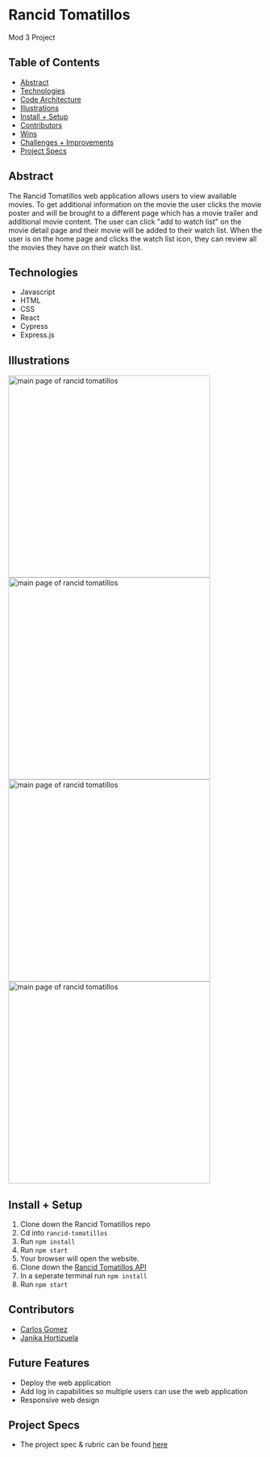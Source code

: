 

# Rancid Tomatillos
Mod 3 Project


## Table of Contents
  - [Abstract](#abstract)
  - [Technologies](#technologies)
  - [Code Architecture](#code-architecture)
  - [Illustrations](#illustrations)
  - [Install + Setup](#set-up)
  - [Contributors](#contributors)
  - [Wins](#wins)
  - [Challenges + Improvements](#challenges-+-Improvements)
  - [Project Specs](#project-specs)

## Abstract
The Rancid Tomatillos web application allows users to view available movies. To get additional information on the movie the user clicks the movie poster and will be brought to a different page which has a movie trailer and additional movie content. The user can click "add to watch list" on the movie detail page and their movie will be added to their watch list. When the user is on the home page and clicks the watch list icon, they can review all the movies they have on their watch list.

## Technologies
  - Javascript
  - HTML
  - CSS
  - React
  - Cypress
  - Express.js

## Illustrations

<img src="https://user-images.githubusercontent.com/21073095/138612092-595adc31-29fa-4ae3-831e-c8029584ec18.png" alt="main page of rancid tomatillos" style="width:400px;"/>

<img src="https://user-images.githubusercontent.com/21073095/138612093-ad775d8a-869f-4c2b-b470-065b6dff92c1.png" alt="main page of rancid tomatillos" style="width:400px;"/>

<img src="https://user-images.githubusercontent.com/21073095/138612181-11e7da8e-d848-4f6a-a3c4-5d299a2a3be5.png" alt="main page of rancid tomatillos" style="width:400px;"/>

<img src="https://user-images.githubusercontent.com/21073095/138612097-555d22f9-ef8e-48e1-8da3-f496d9d2821e.png" alt="main page of rancid tomatillos" style="width:400px;"/>

## Install + Setup
1) Clone down the Rancid Tomatillos repo
2) Cd into `rancid-tomatillos`
3) Run `npm install`
4) Run `npm start`
5) Your browser will open the website.
6) Clone down the [Rancid Tomatillos API](https://github.com/jhortizu01/rancid-tomatillos-api)
7) In a seperate terminal run `npm install`
8) Run `npm start`

## Contributors
  - [Carlos Gomez](https://github.com/karmacarlos)
  - [Janika Hortizuela](https://github.com/jhortizu01)


## Future Features
  - Deploy the web application
  - Add log in capabilities so multiple users can use the web application
  - Responsive web design

## Project Specs
  - The project spec & rubric can be found [here](https://frontend.turing.edu/projects/module-3/rancid-tomatillos-v3.html)
